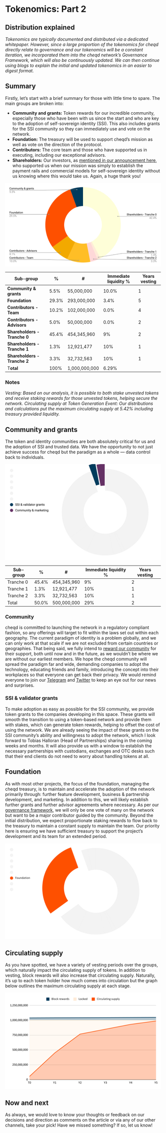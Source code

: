 # Tokenomics: Part 2

## Distribution explained

_Tokenomics are typically documented and distributed via a dedicated whitepaper. However, since a large proportion of the tokenomics for cheqd directly relate to governance and our tokenomics will be a constant iteration, we incorporated them into the cheqd network’s Governance Framework, which will also be continuously updated. We can then continue using blogs to explain the initial and updated tokenomics in an easier to digest format._

## Summary

Firstly, let’s start with a brief summary for those with little time to spare. The main groups are broken into:

* **Community and grants:** Token rewards for our incredible community, especially those who have been with us since the start and who are key to the adoption of self-sovereign identity (SSI). This also includes grants for the SSI community so they can immediately use and vote on the network.
* **Foundation:** The treasury will be used to support cheqd’s mission as well as vote on the direction of the protocol.
* **Contributors:** The core team and those who have supported us in executing, including our exceptional advisors.
* **Shareholders:** Our investors, as [mentioned in our announcement here](https://twitter.com/fraser\_again/status/1440971937333792770?s=20), who supported us when our mission was simply to establish the payment rails and commercial models for self-sovereign identity without us knowing where this would take us. Again, a huge thank you!

![Image of cheqd token distribution at launch](<../../.gitbook/assets/Tokenomics distribution image.png>)

| Sub-group                    | %     | #             | Immediate liquidity % | Years vesting |
| ---------------------------- | ----- | ------------- | --------------------- | ------------- |
| **Community & grants**       | 5.5%  | 55,000,000    | 10.0%                 | 1             |
| **Foundation**               | 29.3% | 293,000,000   | 3.4%                  | 5             |
| **Contributors - Team**      | 10.2% | 102,000,000   | 0.0%                  | 4             |
| **Contributors - Advisors**  | 5.0%  | 50,000,000    | 0.0%                  | 2             |
| **Shareholders - Tranche 0** | 45.4% | 454,345,960   | 9%                    | 2             |
| **Shareholders - Tranche 1** | 1.3%  | 12,921,477    | 10%                   | 1             |
| **Shareholders - Tranche 2** | 3.3%  | 32,732,563    | 10%                   | 1             |
| T**otal**                    | 100%  | 1,000,000,000 | 6.29%                 |               |

### Notes

_Vesting: Based on our analysis, it is possible to both stake unvested tokens and receive staking rewards for those unvested tokens, helping secure the network. Circulating supply at Token Generation Event: Our distributions and calculations put the maximum circulating supply at 5.42% including treasury provided liquidity._

## Community and grants

The token and identity communities are both absolutely critical for us and the adoption of SSI and trusted data. We have the opportunity to not just achieve success for cheqd but the paradigm as a whole — data control back to individuals.

![cheqd distribution for community, marketing and grants](<../../.gitbook/assets/Tokenomics community and grants.png>)

| Sub-group | %     | #           | Immediate liquidity % | Years vesting |
| --------- | ----- | ----------- | --------------------- | ------------- |
| Tranche 0 | 45.4% | 454,345,960 | 9%                    | 2             |
| Tranche 1 | 1.3%  | 12,921,477  | 10%                   | 1             |
| Tranche 2 | 3.3%  | 32,732,563  | 10%                   | 1             |
| Total     | 50.0% | 500,000,000 | 29%                   | 2             |

### Community

cheqd is committed to launching the network in a regulatory compliant fashion, so any offerings will target to fit within the laws set out within each geography. The current paradigm of identity is a problem globally, and we can only work at that scale if we are not excluded from certain countries or geographies. That being said, we fully intend to [reward our community](https://www.cheqd.io/l/get-ready) for their support, both until now and in the future, as we wouldn’t be where we are without our earliest members. We hope the cheqd community will spread the paradigm far and wide, demanding companies to adopt the technology, educating friends and family, introducing the concept into their workplaces so that everyone can get back their privacy. We would remind everyone to join our [Telegram](https://t.me/cheqd/) and [Twitter](https://twitter.com/cheqd\_io) to keep an eye out for our news and surprises.

### SSI & validator grants

To make adoption as easy as possible for the SSI community, we provide token grants to the companies developing in this space. These grants will smooth the transition to using a token-based network and provide them with stakes, which can generate token rewards, helping to offset the cost of using the network. We are already seeing the impact of these grants on the SSI community’s ability and willingness to adopt the network, which I look forward to Tobias Halloran (Head of Partnerships) sharing in the coming weeks and months. It will also provide us with a window to establish the necessary partnerships with custodians, exchanges and OTC desks such that their end clients do not need to worry about handling tokens at all.

## Foundation

As with most other projects, the focus of the foundation, managing the cheqd treasury, is to maintain and accelerate the adoption of the network primarily through: further feature development, business & partnership development, and marketing. In addition to this, we will likely establish further grants and further advisor agreements where necessary. As per our [governance framework](https://docs.cheqd.io/governance/), we will only be one vote of many on the network but want to be a major contributor guided by the community. Beyond the initial distribution, we expect proportionate staking rewards to flow back to the treasury to maintain a constant supply to maintain the team. Our priority here is ensuring we have sufficient treasury to support the project’s development and its team for an extended period.

![cheqd distribution for the cheqd foundation](<../../.gitbook/assets/Tokenomics foundation.png>)

## Circulating supply

As you have spotted, we have a variety of vesting periods over the groups, which naturally impact the circulating supply of tokens. In addition to vesting, block rewards will also increase that circulating supply. Naturally, it’s up to each token holder how much comes into circulation but the graph below outlines the maximum circulating supply at each stage.

![cheqd image of circulating supply](<../../.gitbook/assets/Circulating supply.png>)

## Now and next

As always, we would love to know your thoughts or feedback on our decisions and direction as comments on the article or via any of our other channels, take your pick! Have we missed something? If so, let us know!

